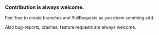 ### Contribution is always welcome.

Feel free to create branches and PullRequests as you deem somthing add.

Also bug-reports, crashes, feature requests are always welcome.
